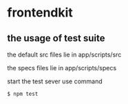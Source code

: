 frontendkit
===========

## the usage of test suite

the default src files lie in app/scripts/src

the specs files lie in app/scripts/specs

start the test sever use command
```
$ npm test
```